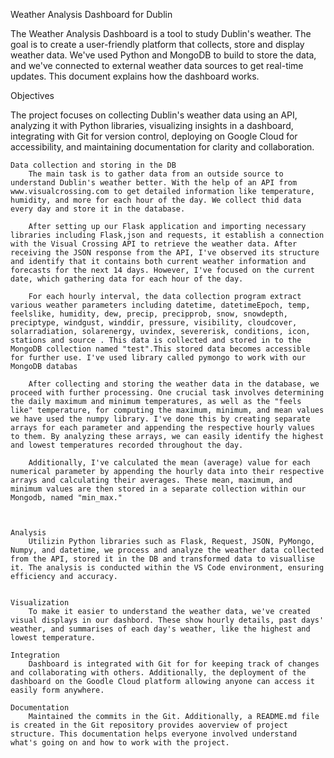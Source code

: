 
Weather Analysis Dashboard for Dublin

The Weather Analysis Dashboard is a tool to study Dublin's weather. The goal is to create a user-friendly platform that collects, store and display weather data. We've used Python and MongoDB to build to store the data, and we've connected to external weather data sources to get real-time updates. This document explains how the dashboard works.

Objectives

The project focuses on collecting Dublin's weather data using an API, analyzing it with Python libraries, visualizing insights in a dashboard, integrating with Git for version control, deploying on Google Cloud for accessibility, and maintaining documentation for clarity and collaboration.

    Data collection and storing in the DB
        The main task is to gather data from an outside source to understand Dublin's weather better. With the help of an API from www.visualcrossing.com to get detailed information like temperature, humidity, and more for each hour of the day. We collect thid data every day and store it in the database.

        After setting up our Flask application and importing necessary libraries including Flask,json and requests, it establish a connection with the Visual Crossing API to retrieve the weather data. After receiving the JSON response from the API, I've observed its structure and identify that it contains both current weather information and forecasts for the next 14 days. However, I've focused on the current date, which gathering data for each hour of the day. 

        For each hourly interval, the data collection program extract various weather parameters including datetime, datetimeEpoch, temp, feelslike, humidity, dew, precip, precipprob, snow, snowdepth, preciptype, windgust, winddir, pressure, visibility, cloudcover, solarradiation, solarenergy, uvindex, severerisk, conditions, icon, stations and source . This data is collected and stored in to the MongoDB collection named "test".This stored data becomes accessible for further use. I've used library called pymongo to work with our MongoDB databas

        After collecting and storing the weather data in the database, we proceed with further processing. One crucial task involves determining the daily maximum and minimum temperatures, as well as the "feels like" temperature, for computing the maximum, minimum, and mean values we have used the numpy library. I've done this by creating separate arrays for each parameter and appending the respective hourly values to them. By analyzing these arrays, we can easily identify the highest and lowest temperatures recorded throughout the day.

        Additionally, I've calculated the mean (average) value for each numerical parameter by appending the hourly data into their respective arrays and calculating their averages. These mean, maximum, and minimum values are then stored in a separate collection within our Mongodb, named "min_max."



    Analysis
        Utilizin Python libraries such as Flask, Request, JSON, PyMongo, Numpy, and datetime, we process and analyze the weather data collected from the API, stored it in the DB and transformed data to visuallise it. The analysis is conducted within the VS Code environment, ensuring efficiency and accuracy.


    Visualization
        To make it easier to understand the weather data, we've created visual displays in our dashbord. These show hourly details, past days' weather, and summarises of each day's weather, like the highest and lowest temperature.
    
    Integration
        Dashboard is integrated with Git for for keeping track of changes and collaborating with others. Additionally, the deployment of the dashboard on the Goodle Cloud platform allowing anyone can access it easily form anywhere.

    Documentation
        Maintained the commits in the Git. Additionally, a README.md file is created in the Git repository provides aoverview of project structure. This documentation helps everyone involved understand what's going on and how to work with the project.